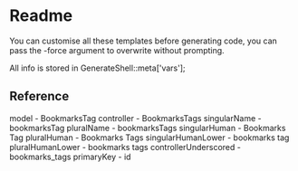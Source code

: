 # Readme 

You can customise all these templates before generating code, you can pass the -force argument
to overwrite without prompting.

All info is stored in GenerateShell::meta['vars'];

## Reference
model - BookmarksTag
controller - BookmarksTags
singularName - bookmarksTag
pluralName - bookmarksTags
singularHuman - Bookmarks Tag
pluralHuman - Bookmarks Tags
singularHumanLower - bookmarks tag
pluralHumanLower - bookmarks tags
controllerUnderscored - bookmarks_tags
primaryKey - id
